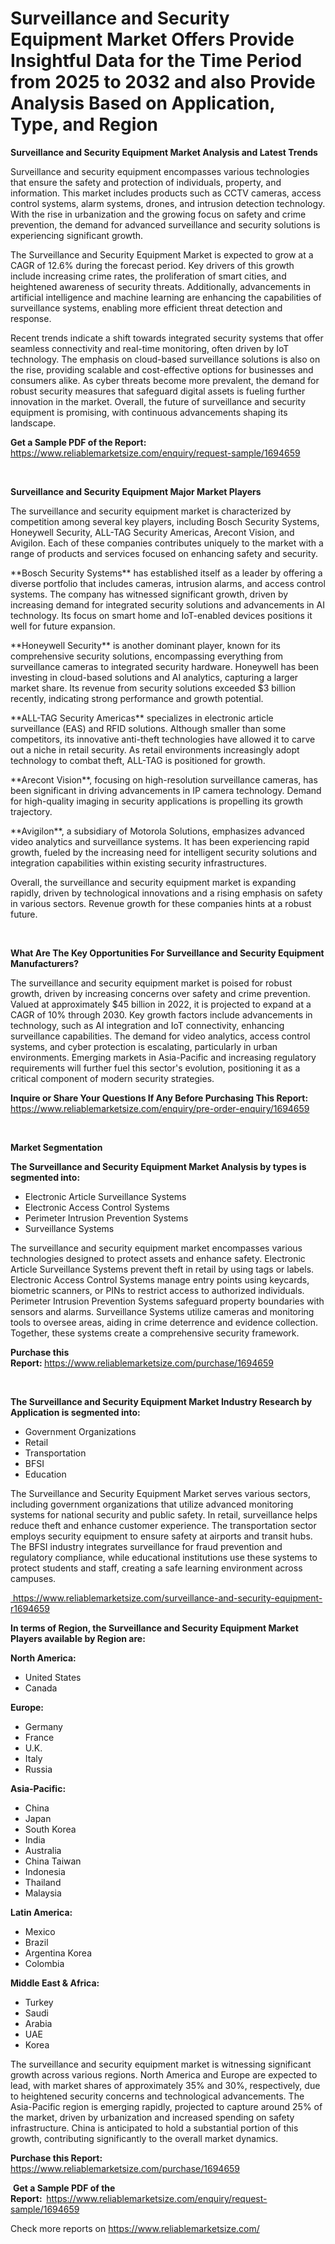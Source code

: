 <p><h1>Surveillance and Security Equipment Market Offers Provide Insightful Data for the Time Period from 2025 to 2032 and also Provide Analysis Based on Application, Type, and Region</h1></p><p><strong>Surveillance and Security Equipment Market Analysis and Latest Trends</strong></p>
<p><p>Surveillance and security equipment encompasses various technologies that ensure the safety and protection of individuals, property, and information. This market includes products such as CCTV cameras, access control systems, alarm systems, drones, and intrusion detection technology. With the rise in urbanization and the growing focus on safety and crime prevention, the demand for advanced surveillance and security solutions is experiencing significant growth.</p><p>The Surveillance and Security Equipment Market is expected to grow at a CAGR of 12.6% during the forecast period. Key drivers of this growth include increasing crime rates, the proliferation of smart cities, and heightened awareness of security threats. Additionally, advancements in artificial intelligence and machine learning are enhancing the capabilities of surveillance systems, enabling more efficient threat detection and response.</p><p>Recent trends indicate a shift towards integrated security systems that offer seamless connectivity and real-time monitoring, often driven by IoT technology. The emphasis on cloud-based surveillance solutions is also on the rise, providing scalable and cost-effective options for businesses and consumers alike. As cyber threats become more prevalent, the demand for robust security measures that safeguard digital assets is fueling further innovation in the market. Overall, the future of surveillance and security equipment is promising, with continuous advancements shaping its landscape.</p></p>
<p><strong>Get a Sample PDF of the Report:&nbsp;</strong> <a href="https://www.reliablemarketsize.com/enquiry/request-sample/1694659?utm_campaign=2442&utm_medium=2&utm_source=Github&utm_content=ia&utm_term=10042025&utm_id=surveillance-and-security-equipment">https://www.reliablemarketsize.com/enquiry/request-sample/1694659</a></p>
<p>&nbsp;</p>
<p><strong>Surveillance and Security Equipment Major Market Players</strong></p>
<p><p>The surveillance and security equipment market is characterized by competition among several key players, including Bosch Security Systems, Honeywell Security, ALL-TAG Security Americas, Arecont Vision, and Avigilon. Each of these companies contributes uniquely to the market with a range of products and services focused on enhancing safety and security.</p><p>**Bosch Security Systems** has established itself as a leader by offering a diverse portfolio that includes cameras, intrusion alarms, and access control systems. The company has witnessed significant growth, driven by increasing demand for integrated security solutions and advancements in AI technology. Its focus on smart home and IoT-enabled devices positions it well for future expansion.</p><p>**Honeywell Security** is another dominant player, known for its comprehensive security solutions, encompassing everything from surveillance cameras to integrated security hardware. Honeywell has been investing in cloud-based solutions and AI analytics, capturing a larger market share. Its revenue from security solutions exceeded $3 billion recently, indicating strong performance and growth potential.</p><p>**ALL-TAG Security Americas** specializes in electronic article surveillance (EAS) and RFID solutions. Although smaller than some competitors, its innovative anti-theft technologies have allowed it to carve out a niche in retail security. As retail environments increasingly adopt technology to combat theft, ALL-TAG is positioned for growth.</p><p>**Arecont Vision**, focusing on high-resolution surveillance cameras, has been significant in driving advancements in IP camera technology. Demand for high-quality imaging in security applications is propelling its growth trajectory.</p><p>**Avigilon**, a subsidiary of Motorola Solutions, emphasizes advanced video analytics and surveillance systems. It has been experiencing rapid growth, fueled by the increasing need for intelligent security solutions and integration capabilities within existing security infrastructures.</p><p>Overall, the surveillance and security equipment market is expanding rapidly, driven by technological innovations and a rising emphasis on safety in various sectors. Revenue growth for these companies hints at a robust future.</p></p>
<p>&nbsp;</p>
<p><strong>What Are The Key Opportunities For Surveillance and Security Equipment Manufacturers?</strong></p>
<p><p>The surveillance and security equipment market is poised for robust growth, driven by increasing concerns over safety and crime prevention. Valued at approximately $45 billion in 2022, it is projected to expand at a CAGR of 10% through 2030. Key growth factors include advancements in technology, such as AI integration and IoT connectivity, enhancing surveillance capabilities. The demand for video analytics, access control systems, and cyber protection is escalating, particularly in urban environments. Emerging markets in Asia-Pacific and increasing regulatory requirements will further fuel this sector's evolution, positioning it as a critical component of modern security strategies.</p></p>
<p><strong>Inquire or Share Your Questions If Any Before Purchasing This Report:</strong> <a href="https://www.reliablemarketsize.com/enquiry/pre-order-enquiry/1694659?utm_campaign=2442&utm_medium=2&utm_source=Github&utm_content=ia&utm_term=10042025&utm_id=surveillance-and-security-equipment">https://www.reliablemarketsize.com/enquiry/pre-order-enquiry/1694659</a></p>
<p>&nbsp;</p>
<p><strong>Market Segmentation</strong></p>
<p><strong>The Surveillance and Security Equipment Market Analysis by types is segmented into:</strong></p>
<p><ul><li>Electronic Article Surveillance Systems</li><li>Electronic Access Control Systems</li><li>Perimeter Intrusion Prevention Systems</li><li>Surveillance Systems</li></ul></p>
<p><p>The surveillance and security equipment market encompasses various technologies designed to protect assets and enhance safety. Electronic Article Surveillance Systems prevent theft in retail by using tags or labels. Electronic Access Control Systems manage entry points using keycards, biometric scanners, or PINs to restrict access to authorized individuals. Perimeter Intrusion Prevention Systems safeguard property boundaries with sensors and alarms. Surveillance Systems utilize cameras and monitoring tools to oversee areas, aiding in crime deterrence and evidence collection. Together, these systems create a comprehensive security framework.</p></p>
<p><strong>Purchase this Report:&nbsp;</strong><a href="https://www.reliablemarketsize.com/purchase/1694659?utm_campaign=2442&utm_medium=2&utm_source=Github&utm_content=ia&utm_term=10042025&utm_id=surveillance-and-security-equipment">https://www.reliablemarketsize.com/purchase/1694659</a></p>
<p>&nbsp;</p>
<p><strong>The Surveillance and Security Equipment Market Industry Research by Application is segmented into:</strong></p>
<p><ul><li>Government Organizations</li><li>Retail</li><li>Transportation</li><li>BFSI</li><li>Education</li></ul></p>
<p><p>The Surveillance and Security Equipment Market serves various sectors, including government organizations that utilize advanced monitoring systems for national security and public safety. In retail, surveillance helps reduce theft and enhance customer experience. The transportation sector employs security equipment to ensure safety at airports and transit hubs. The BFSI industry integrates surveillance for fraud prevention and regulatory compliance, while educational institutions use these systems to protect students and staff, creating a safe learning environment across campuses.</p></p>
<p><a href="https://www.reliablemarketsize.com/surveillance-and-security-equipment-r1694659?utm_campaign=2442&utm_medium=2&utm_source=Github&utm_content=ia&utm_term=10042025&utm_id=surveillance-and-security-equipment">&nbsp;https://www.reliablemarketsize.com/surveillance-and-security-equipment-r1694659</a></p>
<p><strong>In terms of Region, the Surveillance and Security Equipment Market Players available by Region are:</strong></p>
<p>
    <p> <strong> North America: </strong>
        <ul>
            <li>United States</li>
            <li>Canada</li>
        </ul>
        </p> 
    <p> <strong> Europe: </strong>
        <ul>
            <li>Germany</li>
            <li>France</li>
            <li>U.K.</li>
            <li>Italy</li>
            <li>Russia</li>
        </ul>
        </p> 
    <p> <strong> Asia-Pacific: </strong>
        <ul>
            <li>China</li>
            <li>Japan</li>
            <li>South Korea</li>
            <li>India</li>
            <li>Australia</li>
            <li>China Taiwan</li>
            <li>Indonesia</li>
            <li>Thailand</li>
            <li>Malaysia</li>
        </ul>
        </p> 
    <p> <strong> Latin America: </strong>
        <ul>
            <li>Mexico</li>
            <li>Brazil</li>
            <li>Argentina Korea</li>
            <li>Colombia</li>
        </ul>
        </p> 
    <p> <strong> Middle East & Africa: </strong>
        <ul>
            <li>Turkey</li>
            <li>Saudi</li>
            <li>Arabia</li>
            <li>UAE</li>
            <li>Korea</li>
        </ul>
    </p>
    </p>
<p><p>The surveillance and security equipment market is witnessing significant growth across various regions. North America and Europe are expected to lead, with market shares of approximately 35% and 30%, respectively, due to heightened security concerns and technological advancements. The Asia-Pacific region is emerging rapidly, projected to capture around 25% of the market, driven by urbanization and increased spending on safety infrastructure. China is anticipated to hold a substantial portion of this growth, contributing significantly to the overall market dynamics.</p></p>
<p><strong>Purchase this Report: </strong><a href="https://www.reliablemarketsize.com/purchase/1694659?utm_campaign=2442&utm_medium=2&utm_source=Github&utm_content=ia&utm_term=10042025&utm_id=surveillance-and-security-equipment">https://www.reliablemarketsize.com/purchase/1694659</a></p>
<p>&nbsp;<strong>Get a Sample PDF of the Report:&nbsp;&nbsp;</strong><a href="https://www.reliablemarketsize.com/enquiry/request-sample/1694659?utm_campaign=2442&utm_medium=2&utm_source=Github&utm_content=ia&utm_term=10042025&utm_id=surveillance-and-security-equipment">https://www.reliablemarketsize.com/enquiry/request-sample/1694659</a></p>
<p><strong></strong></p>
<p>Check more reports on <a href="https://www.reliablemarketsize.com/?utm_campaign=2442&utm_medium=2&utm_source=Github&utm_content=ia&utm_term=10042025&utm_id=surveillance-and-security-equipment">https://www.reliablemarketsize.com/</a></p>
